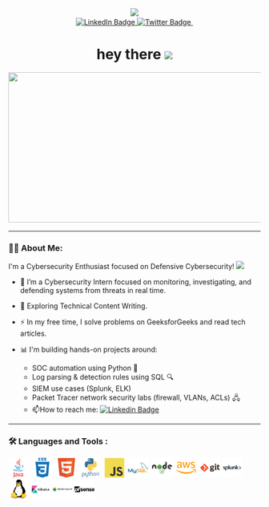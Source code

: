<div id="header" align="center">
  <img src="https://media.giphy.com/media/M9gbBd9nbDrOTu1Mqx/giphy.gif" width="100"/>
</div>
<div id="badges" align="center">
  <a href="https://linkedin.com/in/warmann-onisowurun">
    <img src="https://img.shields.io/badge/LinkedIn-blue?style=for-the-badge&logo=linkedin&logoColor=white" alt="LinkedIn Badge"/>
  <a href="https://x.com/thehogoosha">
    <img src="https://img.shields.io/badge/Twitter-blue?style=for-the-badge&logo=twitter&logoColor=white" alt="Twitter Badge"/>
  </a>
<img src="https://komarev.com/ghpvc/?username=cyb3rv1k1ng&style=flat-square&color=blue" alt=""/>
  <h1>
  hey there
  <img src="https://media.giphy.com/media/hvRJCLFzcasrR4ia7z/giphy.gif" width="30px"/>
</h1>
</div>

<div align="center">
  <img src="https://media.giphy.com/media/dWesBcTLavkZuG35MI/giphy.gif" width="600" height="300"/>
</div>

---
### 👨‍💻 About Me: 

I'm a Cybersecurity Enthusiast  focused on Defensive Cybersecurity! <img src="https://media.giphy.com/media/WUlplcMpOCEmTGBtBW/giphy.gif" width="30">

- :telescope: I’m a Cybersecurity Intern focused on monitoring, investigating, and defending systems from threats in real time.
- :seedling: Exploring Technical Content Writing.
- :zap: In my free time, I solve problems on GeeksforGeeks and read tech articles.

- 📊 I'm building hands-on projects around:
  - SOC automation using Python 🐍
  - Log parsing & detection rules using SQL 🔍
  - SIEM use cases (Splunk, ELK)
  - Packet Tracer network security labs (firewall, VLANs, ACLs) 🖧
  - :mailbox:How to reach me: [![Linkedin Badge](https://img.shields.io/badge/-cyb3rv1k1ng-blue?style=flat&logo=Linkedin&logoColor=white)](https://linkedin.com/in/warmann-onisowurun)

---

### :hammer_and_wrench: Languages and Tools :

<div>
  <img src="https://github.com/devicons/devicon/blob/master/icons/java/java-original-wordmark.svg" title="Java" alt="Java" width="40" height="40"/>&nbsp;
  <img src="https://github.com/devicons/devicon/blob/master/icons/css3/css3-plain-wordmark.svg"  title="CSS3" alt="CSS" width="40" height="40"/>&nbsp;
  <img src="https://github.com/devicons/devicon/blob/master/icons/html5/html5-original.svg" title="HTML5" alt="HTML" width="40" height="40"/>&nbsp;
  <img src="https://github.com/devicons/devicon/blob/master/icons/python/python-original-wordmark.svg" title="Python" alt="Python" width="40" height="40"/>&nbsp;
  <img src="https://github.com/devicons/devicon/blob/master/icons/javascript/javascript-original.svg" title="JavaScript" alt="JavaScript" width="40" height="40"/>&nbsp;
  <img src="https://github.com/devicons/devicon/blob/master/icons/mysql/mysql-original-wordmark.svg" title="MySQL"  alt="MySQL" width="40" height="40"/>&nbsp;
  <img src="https://github.com/devicons/devicon/blob/master/icons/nodejs/nodejs-original-wordmark.svg" title="NodeJS" alt="NodeJS" width="40" height="40"/>&nbsp;
  <img src="https://github.com/devicons/devicon/blob/master/icons/amazonwebservices/amazonwebservices-plain-wordmark.svg" title="AWS" alt="AWS" width="40" height="40"/>&nbsp;
  <img src="https://github.com/devicons/devicon/blob/master/icons/git/git-original-wordmark.svg" title="Git" **alt="Git" width="40" height="40"/>
  <img src="https://github.com/devicons/devicon/blob/master/icons/splunk/splunk-original-wordmark.svg" title="Splunk" **alt="Splunk" width="40" height="40"/>
  <img src="https://github.com/devicons/devicon/blob/master/icons/linux/linux-original.svg" title="Linux" **alt="Linux" width="40" height="40"/>
  <img src="https://github.com/devicons/devicon/blob/master/icons/kibana/kibana-original-wordmark.svg" title="Kibana" **alt="Kibana" width="40" height="40"/>
  <img src="https://github.com/devicons/devicon/blob/master/icons/elasticsearch/elasticsearch-original-wordmark.svg" title="Elastic" **alt="Elastic" width="40" height="40"/>
  <img src="https://github.com/devicons/devicon/blob/master/icons/pfsense/pfsense-original-wordmark.svg" title="pfSense" **alt="pfSense" width="40" height="40"/>
</div>

